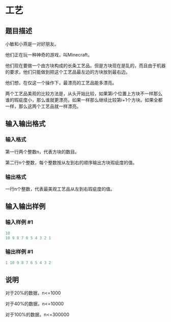# 工艺

## 题目描述

小敏和小燕是一对好朋友。

他们正在玩一种神奇的游戏，叫Minecraft。

他们现在要做一个由方块构成的长条工艺品。但是方块现在是乱的，而且由于机器的要求，他们只能做到把这个工艺品最左边的方块放到最右边。

他们想，在仅这一个操作下，最漂亮的工艺品能多漂亮。

两个工艺品美观的比较方法是，从头开始比较，如果第i个位置上方块不一样那么谁的瑕疵度小，那么谁就更漂亮，如果一样那么继续比较第i+1个方块。如果全都一样，那么这两个工艺品就一样漂亮。

## 输入输出格式

### 输入格式

第一行两个整数n，代表方块的数目。

第二行n个整数，每个整数按从左到右的顺序输出方块瑕疵度的值。

### 输出格式

一行n个整数，代表最美观工艺品从左到右瑕疵度的值。

## 输入输出样例

### 输入样例 #1

```cpp
10
10 9 8 7 6 5 4 3 2 1

```
### 输出样例 #1

```cpp
1 10 9 8 7 6 5 4 3 2

```
## 说明

对于20%的数据，n<=1000

对于40%的数据，n<=10000

对于100%的数据，n<=300000

